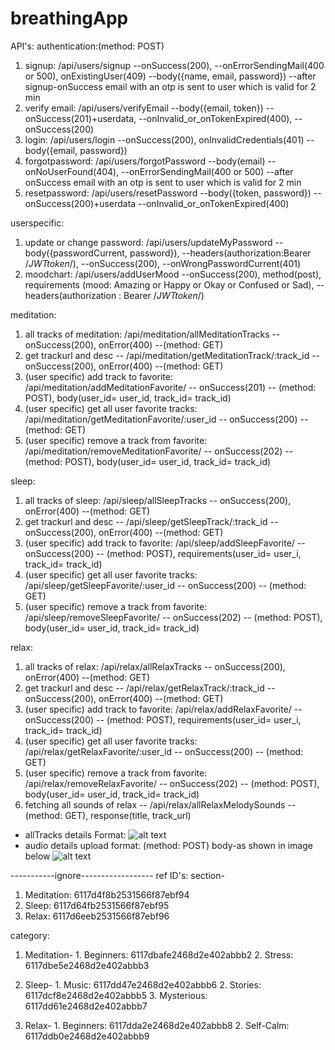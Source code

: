 # breathingApp
API's:
authentication:(method: POST)
  1. signup: /api/users/signup --onSuccess(200), --onErrorSendingMail(400 or 500), onExistingUser(409) --body({name, email, password}) --after signup-onSuccess email with an otp is sent to user which is valid for 2 min
  2.  verify email: /api/users/verifyEmail --body({email, token}) --onSuccess(201)+userdata, --onInvalid_or_onTokenExpired(400), --onSuccess(200)
  3. login: /api/users/login --onSuccess(200), onInvalidCredentials(401) --body({email, password})
  4. forgotpassword: /api/users/forgotPassword  --body(email) --onNoUserFound(404), --onErrorSendingMail(400 or 500) --after onSuccess email with an otp is sent to user which is valid for 2 min
  5. resetpassword: /api/users/resetPassword --body({token, password}) --onSuccess(200)+userdata --onInvalid_or_onTokenExpired(400)

userspecific:
  1. update or change password: /api/users/updateMyPassword --body({passwordCurrent, password}), --headers(authorization:Bearer /*JWTtoken*/), --onSuccess(200), --onWrongPasswordCurrent(401)
  2. moodchart: /api/users/addUserMood --onSuccess(200), method(post), requirements (mood: Amazing or Happy or Okay or Confused or Sad), --headers(authorization : Bearer /*JWTtoken*/)

meditation:
  1. all tracks of meditation: /api/meditation/allMeditationTracks -- onSuccess(200), onError(400) --(method: GET) 
  2. get trackurl and desc -- /api/meditation/getMeditationTrack/:track_id -- onSuccess(200), onError(400) --(method: GET)
  3. (user specific) add track to favorite: /api/meditation/addMeditationFavorite/ -- onSuccess(201) -- (method: POST), body(user_id= user_id, track_id= track_id)
  4. (user specific) get all user favorite tracks: /api/meditation/getMeditationFavorite/:user_id -- onSuccess(200) -- (method: GET)
  5. (user specific) remove a track from favorite: /api/meditation/removeMeditationFavorite/ -- onSuccess(202) -- (method: POST), body(user_id= user_id, track_id= track_id)
  
sleep:
  1. all tracks of sleep: /api/sleep/allSleepTracks -- onSuccess(200), onError(400) --(method: GET) 
  2. get trackurl and desc -- /api/sleep/getSleepTrack/:track_id -- onSuccess(200), onError(400) --(method: GET)
  3. (user specific) add track to favorite: /api/sleep/addSleepFavorite/ -- onSuccess(200) -- (method: POST), requirements(user_id= user_i, track_id= track_id)
  4. (user specific) get all user favorite tracks: /api/sleep/getSleepFavorite/:user_id -- onSuccess(200) -- (method: GET)
  5. (user specific) remove a track from favorite: /api/sleep/removeSleepFavorite/ -- onSuccess(202) -- (method: POST), body(user_id= user_id, track_id= track_id)
  
relax:
  1. all tracks of relax: /api/relax/allRelaxTracks -- onSuccess(200), onError(400) --(method: GET) 
  2. get trackurl and desc -- /api/relax/getRelaxTrack/:track_id -- onSuccess(200), onError(400) --(method: GET)
  3. (user specific) add track to favorite: /api/relax/addRelaxFavorite/ -- onSuccess(200) -- (method: POST), requirements(user_id= user_i, track_id= track_id)
  4. (user specific) get all user favorite tracks: /api/relax/getRelaxFavorite/:user_id -- onSuccess(200) -- (method: GET)
  5. (user specific) remove a track from favorite: /api/relax/removeRelaxFavorite/ -- onSuccess(202) -- (method: POST), body(user_id= user_id, track_id= track_id)
  6. fetching all sounds of relax -- /api/relax/allRelaxMelodySounds --(method: GET), response(title, track_url)



* allTracks details Format:
  ![alt text](https://github.com/milanpatel1604/breathing-app-final-master/blob/master/ss/allTracksFormat.PNG)
* audio details upload format: (method: POST) body-as shown in image below 
  ![alt text](https://github.com/milanpatel1604/breathing-app-final-master/blob/master/ss/uploadAudioDetailsFormat.PNG)



-----------ignore------------------
ref ID's:
section-

  1. Meditation: 6117d4f8b2531566f87ebf94
  2. Sleep: 6117d64fb2531566f87ebf95
  3. Relax: 6117d6eeb2531566f87ebf96


category:

  1. Meditation-
    1. Beginners: 6117dbafe2468d2e402abbb2
    2. Stress: 6117dbe5e2468d2e402abbb3

  2. Sleep-
    1. Music: 6117dd47e2468d2e402abbb6
    2. Stories: 6117dcf8e2468d2e402abbb5
    3. Mysterious: 6117dd61e2468d2e402abbb7

  3. Relax-
    1. Beginners: 6117dda2e2468d2e402abbb8
    2. Self-Calm: 6117ddb0e2468d2e402abbb9